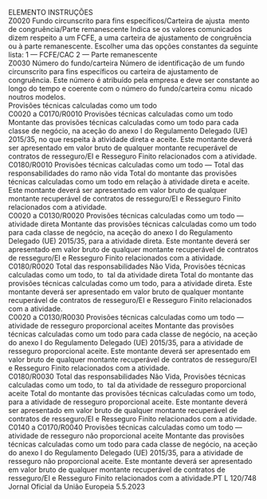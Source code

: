  
ELEMENTO  INSTRUÇÕES  
Z0020  Fundo circunscrito para fins 
específicos/Carteira de ajusta ­
mento de congruência/Parte 
remanescente  Indica se os valores comunicados dizem respeito a um FCFE, a uma carteira de 
ajustamento de congruência ou à parte remanescente. Escolher uma das opções 
constantes da seguinte lista: 
1 — FCFE/CAC 
2 — Parte remanescente  
Z0030  Número do fundo/carteira  Número de identificação de um fundo circunscrito para fins específicos ou carteira 
de ajustamento de congruência. Este número é atribuído pela empresa e deve ser 
constante ao longo do tempo e coerente com o número do fundo/carteira comu ­
nicado noutros modelos.  
Provisões técnicas 
calculadas como 
um todo  
C0020 a 
C0170/R0010  Provisões técnicas calculadas 
como um todo  Montante das provisões técnicas calculadas como um todo para cada classe de 
negócio, na aceção do anexo I do Regulamento Delegado (UE) 2015/35, no que 
respeita à atividade direta e aceite. 
Este montante deverá ser apresentado em valor bruto de qualquer montante 
recuperável de contratos de resseguro/EI e Resseguro Finito relacionados com a 
atividade.  
C0180/R0010  Provisões técnicas calculadas 
como um todo — Total das 
responsabilidades do ramo não 
vida  Total do montante das provisões técnicas calculadas como um todo em relação à 
atividade direta e aceite. 
Este montante deverá ser apresentado em valor bruto de qualquer montante 
recuperável de contratos de resseguro/EI e Resseguro Finito relacionados com a 
atividade.  
C0020 a 
C0130/R0020  Provisões técnicas calculadas 
como um todo — atividade 
direta  Montante das provisões técnicas calculadas como um todo para cada classe de 
negócio, na aceção do anexo I do Regulamento Delegado (UE) 2015/35, para a 
atividade direta. 
Este montante deverá ser apresentado em valor bruto de qualquer montante 
recuperável de contratos de resseguro/EI e Resseguro Finito relacionados com a 
atividade.  
C0180/R0020  Total das responsabilidades 
Não Vida, Provisões técnicas 
calculadas como um todo, to ­
tal da atividade direta  Total do montante das provisões técnicas calculadas como um todo, para a 
atividade direta. 
Este montante deverá ser apresentado em valor bruto de qualquer montante 
recuperável de contratos de resseguro/EI e Resseguro Finito relacionados com a 
atividade.  
C0020 a 
C0130/R0030  Provisões técnicas calculadas 
como um todo — atividade de 
resseguro proporcional aceites  Montante das provisões técnicas calculadas como um todo para cada classe de 
negócio, na aceção do anexo I do Regulamento Delegado (UE) 2015/35, para a 
atividade de resseguro proporcional aceite. 
Este montante deverá ser apresentado em valor bruto de qualquer montante 
recuperável de contratos de resseguro/EI e Resseguro Finito relacionados com a 
atividade.  
C0180/R0030  Total das responsabilidades 
Não Vida, Provisões técnicas 
calculadas como um todo, to ­
tal da atividade de resseguro 
proporcional aceite  Total do montante das provisões técnicas calculadas como um todo, para a 
atividade de resseguro proporcional aceite. 
Este montante deverá ser apresentado em valor bruto de qualquer montante 
recuperável de contratos de resseguro/EI e Resseguro Finito relacionados com a 
atividade.  
C0140 a 
C0170/R0040  Provisões técnicas calculadas 
como um todo — atividade de 
resseguro não proporcional 
aceite  Montante das provisões técnicas calculadas como um todo para cada classe de 
negócio, na aceção do anexo I do Regulamento Delegado (UE) 2015/35, para a 
atividade de resseguro não proporcional aceite. 
Este montante deverá ser apresentado em valor bruto de qualquer montante 
recuperável de contratos de resseguro/EI e Resseguro Finito relacionados com a 
atividade.PT  L 120/748 Jornal Oficial da União Europeia 5.5.2023